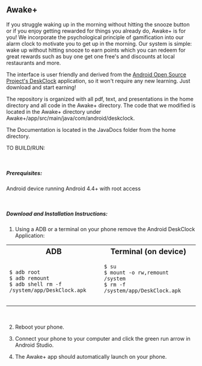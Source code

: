 ## Awake+

If you struggle waking up in the morning without hitting the snooze button or if you enjoy getting rewarded for things you already do, Awake+ is for you! We incorporate the psychological principle of gamification into our alarm clock to motivate you to get up in the morning. Our system is simple: wake up without hitting snooze to earn points which you can redeem for great rewards such as buy one get one free's and discounts at local restaurants and more.

The interface is user friendly and derived from the [Android Open Source Project's DeskClock](https://android.googlesource.com/platform/packages/apps/DeskClock/) application, so it won't require any new learning. Just download and start earning!
  
The repository is organized with all pdf, text, and presentations in the home directory and all code in the Awake+ directory. The code that we modified is located in the Awake+ directory under Awake+/app/src/main/java/com/android/deskclock.

The Documentation is located in the JavaDocs folder from the home directory.

TO BUILD/RUN:

  </br>
  <h5>Prerequisites:</h5>
  <p>Android device running Android 4.4+ with root access</p>
  </br>
<h5>Download and Installation Instructions:</h5>

1. Using a ADB or a terminal on your phone remove the Android DeskClock Application:
<table class="wikitable">
<tr>
<th style="width: 500px; font-size: 125%;">ADB
</th>
<th style="width: 500px; font-size: 125%;">Terminal (on device)
</th>
<tr>
<td>
<pre><code>$ adb root
$ adb remount
$ adb shell rm -f /system/app/DeskClock.apk</code>
</pre>
</td>
<td>
<pre><code>$ su
$ mount -o rw,remount /system
$ rm -f /system/app/DeskClock.apk
</code>
</pre>
</td></tr>
</table>
</br>

2. Reboot your phone.

3. Connect your phone to your computer and click the green run arrow in Android Studio.

4. The Awake+ app should automatically launch on your phone.
